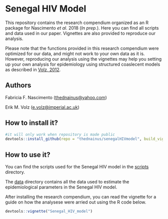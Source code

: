 # Senegal HIV Model

This repository contains the research compendium organized as an R package for Nascimento _et al_. 2018 (_In prep._). Here you can find all scripts and data used in our paper. Vignettes are also provided to reproduce our analysis.

Please note that the functions provided in this research compendium were optimized for our data, and might not work to your own data as it is. However, reproducing our analysis using the vignettes may help you setting up your own analysis for epidemiology using structured coaslecent models as described in [Volz, 2012](http://www.genetics.org/content/190/1/187).

## Authors
Fabricia F. Nascimento (thednainus@yahoo.com)

Erik M. Volz (e.volz@imperial.ac.uk)

## How to install it?

```r
#it will only work when repository is made public
devtools::install_github(repo = "thednainus/senegalHIVmodel", build_vignettes = T)
```
## How to use it?

You can find the scripts used for the Senegal HIV model in the [scripts](https://github.com/thednainus/senegalHIVmodel/tree/master/analysis/scripts) directory.

The [data](https://github.com/thednainus/senegalHIVmodel/tree/master/inst/data) directory contains all the data used to estimate the epidemiological parameters in the Senegal HIV model.

After installing the research compendium, you can read the vignette for a guide on how the analysese were arried out using the R code below.

```r
devtools::vignette("Senegal_HIV_model")
```
